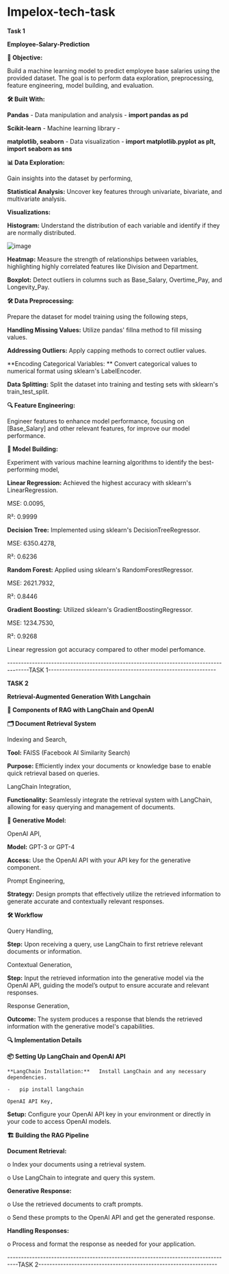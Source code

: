 # Impelox-tech-task

**Task 1**

**Employee-Salary-Prediction**

**🎯 Objective:**

Build a machine learning model to predict employee base salaries using the provided dataset. The goal is to perform data exploration, preprocessing, feature engineering, model building, and evaluation.

**🛠️ Built With:**

**Pandas** - Data manipulation and analysis - **import pandas as pd**

**Scikit-learn** - Machine learning library - 

**matplotlib, seaborn** - Data visualization - **import matplotlib.pyplot as plt, import seaborn as sns**

**📊 Data Exploration:**

Gain insights into the dataset by performing,

**Statistical Analysis:**   Uncover key features through univariate, bivariate, and multivariate analysis.

**Visualizations:**

**Histogram:**   Understand the distribution of each variable and identify if they are normally distributed.

![image](https://github.com/user-attachments/assets/874ca808-ce10-4f93-8519-34beede2b6bd)


**Heatmap:**     Measure the strength of relationships between variables, highlighting highly correlated features like Division and Department.

**Boxplot:**     Detect outliers in columns such as Base_Salary, Overtime_Pay, and Longevity_Pay.

**🛠️ Data Preprocessing:**

Prepare the dataset for model training using the following steps,

**Handling Missing Values:**   Utilize pandas' fillna method to fill missing values.

**Addressing Outliers:**    Apply capping methods to correct outlier values.

**Encoding Categorical Variables: **  Convert categorical values to numerical format using sklearn's LabelEncoder.

**Data Splitting:**    Split the dataset into training and testing sets with sklearn's train_test_split.

**🔍 Feature Engineering:**

Engineer features to enhance model performance, focusing on [Base_Salary] and other relevant features, for improve our model performance.

**🧩 Model Building:**

Experiment with various machine learning algorithms to identify the best-performing model,

**Linear Regression:**   Achieved the highest accuracy with sklearn's LinearRegression.

MSE: 0.0095,

R²: 0.9999

**Decision Tree:**   Implemented using sklearn's DecisionTreeRegressor.

MSE: 6350.4278,

R²: 0.6236

**Random Forest:**   Applied using sklearn's RandomForestRegressor.

MSE: 2621.7932,

R²: 0.8446

**Gradient Boosting:**   Utilized sklearn's GradientBoostingRegressor.

MSE: 1234.7530,

R²: 0.9268

Linear regression got accuracy compared to other model perfomance.

--------------------------------------------------------------------------------------TASK 1-------------------------------------------------------------

**TASK 2**

**Retrieval-Augmented Generation With Langchain**

**🌟 Components of RAG with LangChain and OpenAI**


**🗂️ Document Retrieval System**

Indexing and Search,

**Tool:**   FAISS (Facebook AI Similarity Search)

**Purpose:**   Efficiently index your documents or knowledge base to enable quick retrieval based on queries.

LangChain Integration,

**Functionality:**   Seamlessly integrate the retrieval system with LangChain, allowing for easy querying and management of documents.

**🤖 Generative Model:**

OpenAI API,

**Model:** GPT-3 or GPT-4

**Access:**   Use the OpenAI API with your API key for the generative component.

Prompt Engineering,

**Strategy:**   Design prompts that effectively utilize the retrieved information to generate accurate and contextually relevant responses.
   
**🛠️ Workflow**

Query Handling,

**Step:** Upon receiving a query, use LangChain to first retrieve relevant documents or information.

Contextual Generation,

**Step:** Input the retrieved information into the generative model via the OpenAI API, guiding the model’s output to ensure accurate and relevant responses.

Response Generation,

**Outcome:**   The system produces a response that blends the retrieved information with the generative model's capabilities.

**🔍 Implementation Details**

**📦 Setting Up LangChain and OpenAI API**

	**LangChain Installation:**   Install LangChain and any necessary dependencies.

  	-	pip install langchain

	OpenAI API Key,

**Setup:** Configure your OpenAI API key in your environment or directly in your code to access OpenAI models.

**🏗️ Building the RAG Pipeline**

**Document Retrieval:**

o	Index your documents using a retrieval system.

o	Use LangChain to integrate and query this system.

**Generative Response:**

o	Use the retrieved documents to craft prompts.

o	Send these prompts to the OpenAI API and get the generated response.

**Handling Responses:**

o	Process and format the response as needed for your application.

----------------------------------------------------------------------------------TASK 2-----------------------------------------------------------------

